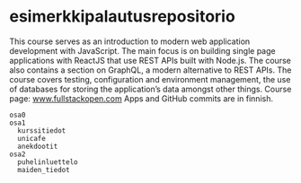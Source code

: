 # esimerkkipalautusrepositorio

This course serves as an introduction to modern web application development with JavaScript. The main focus is on building single page applications with ReactJS that use REST APIs built with Node.js. The course also contains a section on GraphQL, a modern alternative to REST APIs.
The course covers testing, configuration and environment management, the use of databases for storing the application’s data amongst other things.
Course page: www.fullstackopen.com
Apps and GitHub commits are in finnish. 


```
osa0
osa1
  kurssitiedot
  unicafe
  anekdootit
osa2
  puhelinluettelo
  maiden_tiedot
```


